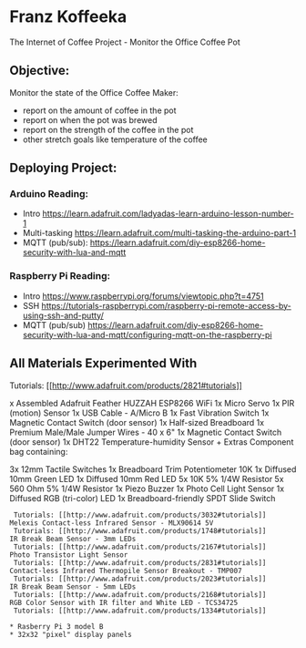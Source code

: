 # Franz Koffeeka
The Internet of Coffee Project - Monitor the Office Coffee Pot

## Objective:
Monitor the state of the Office Coffee Maker:
* report on the amount of coffee in the pot
* report on when the pot was brewed
* report on the strength of the coffee in the pot
* other stretch goals like temperature of the coffee

## Deploying Project:


### Arduino Reading:
- Intro https://learn.adafruit.com/ladyadas-learn-arduino-lesson-number-1
- Multi-tasking https://learn.adafruit.com/multi-tasking-the-arduino-part-1
- MQTT (pub/sub):  https://learn.adafruit.com/diy-esp8266-home-security-with-lua-and-mqtt


### Raspberry Pi Reading:
- Intro https://www.raspberrypi.org/forums/viewtopic.php?t=4751
- SSH https://tutorials-raspberrypi.com/raspberry-pi-remote-access-by-using-ssh-and-putty/
- MQTT (pub/sub) https://learn.adafruit.com/diy-esp8266-home-security-with-lua-and-mqtt/configuring-mqtt-on-the-raspberry-pi

## All Materials Experimented With
Tutorials: [[http://www.adafruit.com/products/2821#tutorials]]

x Assembled Adafruit Feather HUZZAH ESP8266 WiFi
1x Micro Servo
1x PIR (motion) Sensor
1x USB Cable - A/Micro B
1x Fast Vibration Switch
1x Magnetic Contact Switch (door sensor)
1x Half-sized Breadboard
1x Premium Male/Male Jumper Wires - 40 x 6"
1x Magnetic Contact Switch (door sensor)
1x DHT22 Temperature-humidity Sensor + Extras
Component bag containing:

3x 12mm Tactile Switches
1x Breadboard Trim Potentiometer 10K
1x Diffused 10mm Green LED
1x Diffused 10mm Red LED
5x 10K 5% 1/4W Resistor
5x 560 Ohm 5% 1/4W Resistor
1x Piezo Buzzer
1x Photo Cell Light Sensor
1x Diffused RGB (tri-color) LED
1x Breadboard-friendly SPDT Slide Switch
```
 Tutorials: [[http://www.adafruit.com/products/3032#tutorials]]
Melexis Contact-less Infrared Sensor - MLX90614 5V
 Tutorials: [[http://www.adafruit.com/products/1748#tutorials]]
IR Break Beam Sensor - 3mm LEDs
 Tutorials: [[http://www.adafruit.com/products/2167#tutorials]]
Photo Transistor Light Sensor
 Tutorials: [[http://www.adafruit.com/products/2831#tutorials]]
Contact-less Infrared Thermopile Sensor Breakout - TMP007
 Tutorials: [[http://www.adafruit.com/products/2023#tutorials]]
IR Break Beam Sensor - 5mm LEDs
 Tutorials: [[http://www.adafruit.com/products/2168#tutorials]]
RGB Color Sensor with IR filter and White LED - TCS34725
 Tutorials: [[http://www.adafruit.com/products/1334#tutorials]]

* Rasberry Pi 3 model B
* 32x32 "pixel" display panels